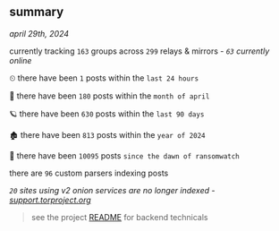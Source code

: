 
## summary
_april 29th, 2024_

currently tracking `163` groups across `299` relays & mirrors - _`63` currently online_

⏲ there have been `1` posts within the `last 24 hours`

🦈 there have been `180` posts within the `month of april`

🪐 there have been `630` posts within the `last 90 days`

🏚 there have been `813` posts within the `year of 2024`

🦕 there have been `10095` posts `since the dawn of ransomwatch`

there are `96` custom parsers indexing posts

_`20` sites using v2 onion services are no longer indexed - [support.torproject.org](https://support.torproject.org/onionservices/v2-deprecation/)_

> see the project [README](https://github.com/joshhighet/ransomwatch#ransomwatch--) for backend technicals
